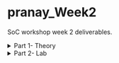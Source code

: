 # pranay_Week2
SoC workshop week 2 deliverables.
<details>
<summary>Part 1- Theory</summary>

## What is a System-on-Chip (SoC)?

A System-on-Chip (SoC) is an entire electronic system on a single piece of silicon. Rather than having numerous standalone ICs (CPU, memory, I/O, peripherals) scattered around, an SoC crowns those building blocks together in close quarters to conserve area, power and cost while enhancing performance and latency. SoCs drive everything from small sensors and wearables to smartphones and embedded appliances.


## Core components of a typical SoC

A bare minimum SoC typically has the following logical blocks:

* **CPU / processor core**
  The programmable brain. Runs software, manages peripherals, and executes OS or bare-metal tasks. Examples are small microcontrollers up to large multi-core processors.

* **Memory**

  * *On-chip RAM* for high-speed temporary storage (data/stack).
  * *ROM/Flash* for boot code and firmware.
    Memory hierarchy influences performance, boot behavior and power.

* **Peripherals & I/O**
Allows the SoC to communicate with the outside world. This helps interfacing of the SoC, with the outside world, it includes the DAC and ADC, to get the input and converting the output into analog signal which can be used by devices like speaker and monitor.

* **Interconnect / Bus / MMU**
The wiring system that lets the CPU and other controllers share data with memory and peripherals.

* **Clocking & Power**
This part manages how the chip runs and uses energy. PLLs or clock generators create the timing signals that keep all parts of the SoC in sync. Power domains divide the chip into sections that can be turned on or off independently, helping save energy. Voltage regulators ensure each block receives a stable power supply, maintaining reliable performance while reducing overall power consumption.

* **Analog & Mixed-Signal blocks (optional)**
  ADCs, DACs, PLLs — necessary when SoC needs to interface with analog world (audio, video, sensors).

* **Security & Management (optional)**
  Watchdogs, secure boot, hardware crypto, debug and test blocks. All of these are required because multiple tasks go on simultaneously, for example if a payment is going on along with a communication through the network, both these need to be protected and isolated to protect them.

---

## Why BabySoC is a good simplified learning model

BabySoC (RVMYTH + 8× PLL + 10-bit DAC) purposefully an SoC down to a manageable, hands-on scale without sacrificing vital concepts:

**Simple structure** — BabySoC uses a single RISC-V core (RVMYTH), making it easy to understand how the processor works and communicates with other parts.

**Clock and timing clarity** — The built-in PLL generates stable timing signals, helping students see how synchronized clocks keep all components working together.

**Digital–analog integration** — The 10-bit DAC converts processed digital data into analog signals, showing how digital logic can drive real-world outputs like sound or video.

**Quick experimentation** — With fewer modules, it’s easier to test, simulate, and refine the design quickly on Sky130.

**Clear learning focus** — BabySoC highlights the connection between timing, processor control, and mixed-signal operation without unnecessary complexity.


## The role of functional modelling prior to RTL & physical design

Functional modelling is in the initial stages of designing, simple representation of the system. 

Purpose and advantages:

**Design exploration**
Functional modeling allows designers to quickly try out different architectures, clock frequencies, or DAC configurations without the time and complexity of full RTL or layout design. This stage helps identify the most efficient structure for the SoC while keeping experimentation low-cost and flexible.

**Early verification**
By defining memory registers, interrupts, and communication interfaces early, both hardware and software teams can start working simultaneously. Test vectors and preliminary firmware can be developed alongside the model, ensuring smooth integration and fewer surprises later in the RTL stage.

**System behavior & tradeoffs**
Functional models make it easier to observe and measure system-level performance factors like data throughput, latency, and clock synchronization. For example, designers can test whether the CPU should wait for a DAC acknowledgment or simply poll a ready bit — helping make better architectural decisions early on.

**Co-simulation planning**
This stage identifies which components need detailed analog simulation (like PLLs, VCOs, or DAC ladders) and which can remain high-level behavioral models. It ensures a balance between simulation speed and accuracy, especially important in mixed-signal SoCs like BabySoC.

**Shorter iterations later**
Catching logic or interface issues early at the functional model level prevents rework in RTL or physical design stages. This early debugging drastically shortens the overall design cycle and improves final reliability, making the transition from model to silicon smoother and more predictable.

</details>
<details>
<summary>Part 2- Lab</summary>

## Cloning, compiling, and analysis of the output.

**Setting up the BabySoC directory**:
```bash
git clone https://github.com/manili/VSDBabySoC.git
```
cloning the VSDBabySoC directory from github

```bash
cd VSDBabySoC
make pre_synth_sim
```
This command compiles the verilog files and simulates it and further forms the .vcd files.

Open the VCD file in GTKWave:
```bash
gtkwave output/pre_synth_sim/pre_synth_sim.vcd
```

## Waveform Analysis
<img width="1917" height="1072" alt="image" src="https://github.com/user-attachments/assets/88b17755-c883-4234-b0b3-cd340ffd979f" />
We get 3 outputs in our .vcd file.

1. Digital output from the core  
   - A 10-bit bus representing the processed data from the RVMYTH core.  
   - This binary data is sent to the DAC for analog conversion.  

2. Analog output (normalized)  
   - The binary output normalized to 1.  
   - Scaled according to the source voltage (`VREFH` and `VREFL`).  

3. Simulation interpretation  
   - The waveform viewer treats the analog signal as a binary wire.  
   - Values below 0.5 appear as logic 0; above 0.5 appear as logic 1.

# pll
```
always @(posedge REF) begin
   if (lastedge > 0.0) begin
      refpd = $realtime - lastedge;
      period = (refpd / 8.0);
   end
   lastedge = $realtime;
end
```
This is the snippet from the behavioural code of the pll. From this it can be observed that the clk signal has a frequency 8 times faster than the reference signal that goes into the input of the pll. We can change the frequency of the clk by making the reference signal faster or slower.
At startup: output clock toggles at 40 MHz (25 ns period).
As REF clock runs, the module measures its period dynamically.

<img width="1919" height="1079" alt="image" src="https://github.com/user-attachments/assets/95e36c8b-5d86-4acf-99fb-2e14a5f674e9" />

# DAC

<img width="1619" height="334" alt="image" src="https://github.com/user-attachments/assets/4277ebd1-9e3d-48a3-8609-524d4cbd2f6c" />

* D[9:0] — a 10-bit digital input code from the processor (binary value 0–1023).
* VREFH — high reference voltage (analog high level).
* VREFL — low reference voltage (analog low level).
* OUT — resulting analog voltage output.


```
OUT = VREFL + (D / 1023) × (VREFH – VREFL)
```
The output of the processor which is 10 bit, is converted into decimal and then normalized between the analog high and low, to output it to the suitable device.

Below is the behavioural code of the DAC.
```
always @(D or EN or VREFH or VREFL) begin
   if (EN == 1'b0) begin
      OUT <= 0.0;
   end
   else if (VREFH == NaN) begin
      OUT <= NaN;
   end
   else if (VREFL == NaN) begin
      OUT <= NaN;
   end
   else if (EN == 1'b1) begin
      OUT <= VREFL + ($itor(Dext) / 1023.0) * (VREFH - VREFL);
   end
   else begin
      OUT <= NaN;
   end
end
```
NaN is used to show invalid state. NaN is assigned the value 0.0/0.0 in this code.

The behavioural code shows that it updates the output voltage dynamically, whenever the output or the analog high or low changes. Similar to how the DAC would work.

</details>
